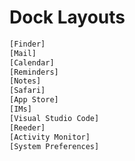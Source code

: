 # Dock Layouts

```sh
[Finder]
[Mail]
[Calendar]
[Reminders]
[Notes]
[Safari]
[App Store]
[IMs]
[Visual Studio Code]
[Reeder]
[Activity Monitor]
[System Preferences]
```
